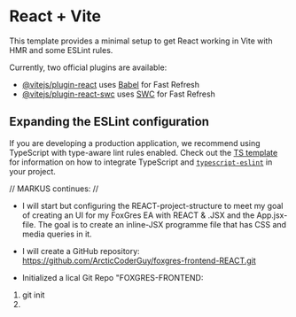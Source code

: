 # React + Vite

This template provides a minimal setup to get React working in Vite with HMR and some ESLint rules.

Currently, two official plugins are available:

- [@vitejs/plugin-react](https://github.com/vitejs/vite-plugin-react/blob/main/packages/plugin-react) uses [Babel](https://babeljs.io/) for Fast Refresh
- [@vitejs/plugin-react-swc](https://github.com/vitejs/vite-plugin-react/blob/main/packages/plugin-react-swc) uses [SWC](https://swc.rs/) for Fast Refresh

## Expanding the ESLint configuration

If you are developing a production application, we recommend using TypeScript with type-aware lint rules enabled. Check out the [TS template](https://github.com/vitejs/vite/tree/main/packages/create-vite/template-react-ts) for information on how to integrate TypeScript and [`typescript-eslint`](https://typescript-eslint.io) in your project.


// MARKUS continues: // 

- I will start but configuring the REACT-project-structure to meet my goal of creating an UI for my FoxGres EA with REACT & .JSX and the App.jsx-file. The goal is to create an inline-JSX programme file that has CSS and media queries in it.

- I will create a GitHub repository: https://github.com/ArcticCoderGuy/foxgres-frontend-REACT.git

- Initialized a lical Git Repo "FOXGRES-FRONTEND:
1. git init
2. 

